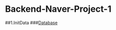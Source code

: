 # Backend-Naver-Project-1
##1.InitData
###[Database](https://github.com/TieuLang/Backend-Naver-Project-1/blob/master/src/main/java/com/example/demo/config/Config.java)
